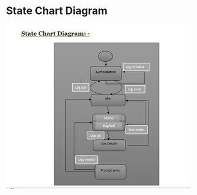 
# State Chart Diagram


![Alt Text](https://github.com/Sarveshltts/Team-6_Coin_Buy-Sell/blob/main/Design/UML%20Diagrams%20for%20Coin%20Buy/State%20Chart%20Diagram/Capture1.PNG)
